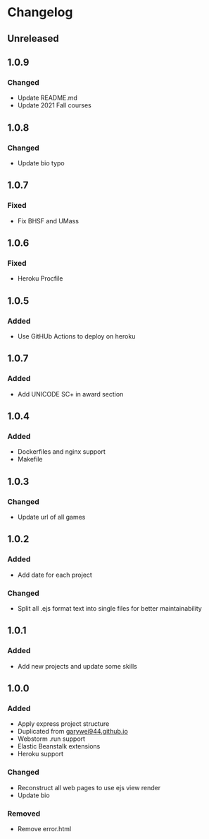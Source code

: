 # Changelog

## Unreleased


## 1.0.9
### Changed
- Update README.md
- Update 2021 Fall courses

## 1.0.8
### Changed
- Update bio typo


## 1.0.7
### Fixed
- Fix BHSF and UMass


## 1.0.6
### Fixed
- Heroku Procfile


## 1.0.5
### Added
- Use GitHUb Actions to deploy on heroku


## 1.0.7
### Added
- Add UNICODE SC+ in award section


## 1.0.4
### Added
- Dockerfiles and nginx support
- Makefile

## 1.0.3
### Changed
- Update url of all games


## 1.0.2
### Added
- Add date for each project

### Changed
- Split all .ejs format text into single files for better maintainability

## 1.0.1
### Added
- Add new projects and update some skills


## 1.0.0
### Added
- Apply express project structure
- Duplicated from [garywei944.github.io](https://github.com/garywei944/garywei944.github.io)
- Webstorm .run support
- Elastic Beanstalk extensions
- Heroku support

### Changed
- Reconstruct all web pages to use ejs view render
- Update bio

### Removed
- Remove error.html
